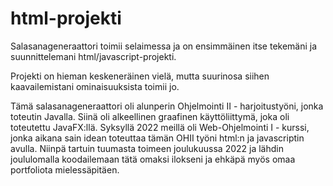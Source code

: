 # html-projekti

Salasanageneraattori toimii selaimessa ja on ensimmäinen itse tekemäni ja suunnittelemani html/javascript-projekti.

Projekti on hieman keskeneräinen vielä, mutta suurinosa siihen kaavailemistani ominaisuuksista toimii jo. 

Tämä salasanageneraattori oli alunperin Ohjelmointi II - harjoitustyöni, jonka toteutin Javalla. Siinä oli alkeellinen graafinen käyttöliittymä, 
joka oli toteutettu JavaFX:llä. Syksyllä 2022 meillä oli Web-Ohjelmointi I - kurssi, jonka aikana sain idean toteuttaa tämän OHII työni html:n ja javascriptin 
avulla. Niinpä tartuin tuumasta toimeen joulukuussa 2022 ja lähdin joululomalla koodailemaan tätä omaksi ilokseni ja ehkäpä myös omaa portfoliota mielessäpitäen.



